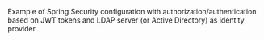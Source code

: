 Example of Spring Security configuration with authorization/authentication based on JWT tokens and LDAP server (or Active Directory) as identity provider
